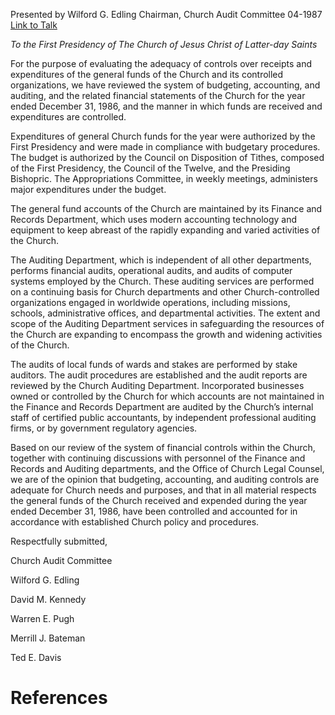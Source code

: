 Presented by Wilford G. Edling
Chairman, Church Audit Committee
04-1987
[Link to Talk](https://www.churchofjesuschrist.org/study/general-conference/1987/04/the-church-audit-committee-report?lang=eng)

_To the First Presidency of The Church of Jesus Christ of Latter-day Saints_

For the purpose of evaluating the adequacy of controls over receipts and expenditures of the general funds of the Church and its controlled organizations, we have reviewed the system of budgeting, accounting, and auditing, and the related financial statements of the Church for the year ended December 31, 1986, and the manner in which funds are received and expenditures are controlled.

Expenditures of general Church funds for the year were authorized by the First Presidency and were made in compliance with budgetary procedures. The budget is authorized by the Council on Disposition of Tithes, composed of the First Presidency, the Council of the Twelve, and the Presiding Bishopric. The Appropriations Committee, in weekly meetings, administers major expenditures under the budget.

The general fund accounts of the Church are maintained by its Finance and Records Department, which uses modern accounting technology and equipment to keep abreast of the rapidly expanding and varied activities of the Church.

The Auditing Department, which is independent of all other departments, performs financial audits, operational audits, and audits of computer systems employed by the Church. These auditing services are performed on a continuing basis for Church departments and other Church-controlled organizations engaged in worldwide operations, including missions, schools, administrative offices, and departmental activities. The extent and scope of the Auditing Department services in safeguarding the resources of the Church are expanding to encompass the growth and widening activities of the Church.

The audits of local funds of wards and stakes are performed by stake auditors. The audit procedures are established and the audit reports are reviewed by the Church Auditing Department. Incorporated businesses owned or controlled by the Church for which accounts are not maintained in the Finance and Records Department are audited by the Church’s internal staff of certified public accountants, by independent professional auditing firms, or by government regulatory agencies.

Based on our review of the system of financial controls within the Church, together with continuing discussions with personnel of the Finance and Records and Auditing departments, and the Office of Church Legal Counsel, we are of the opinion that budgeting, accounting, and auditing controls are adequate for Church needs and purposes, and that in all material respects the general funds of the Church received and expended during the year ended December 31, 1986, have been controlled and accounted for in accordance with established Church policy and procedures.



Respectfully submitted,

Church Audit Committee

Wilford G. Edling

David M. Kennedy

Warren E. Pugh

Merrill J. Bateman

Ted E. Davis

# References
